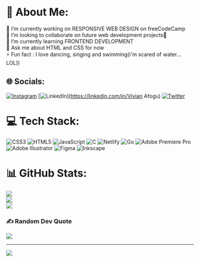 # 💫 About Me:
🔭 I’m currently working on RESPONSIVE WEB DESIGN on freeCodeCamp<br>👯 I’m looking to collaborate on future web development projects🤝 <br>🌱 I’m currently learning FRONTEND DEVELOPMENT<br>💬 Ask me about HTML and CSS for now<br>⚡ Fun fact : I love dancing, singing and swimming(i'm scared of water... LOL)) 


## 🌐 Socials:
[![Instagram](https://img.shields.io/badge/Instagram-%23E4405F.svg?logo=Instagram&logoColor=white)](https://instagram.com/slim_vheee) [![LinkedIn](https://img.shields.io/badge/LinkedIn-%230077B5.svg?logo=linkedin&logoColor=white)](https://linkedin.com/in/Vivian Afogu) [![Twitter](https://img.shields.io/badge/Twitter-%231DA1F2.svg?logo=Twitter&logoColor=white)](https://twitter.com/slim_vheee) 

# 💻 Tech Stack:
![CSS3](https://img.shields.io/badge/css3-%231572B6.svg?style=for-the-badge&logo=css3&logoColor=white) ![HTML5](https://img.shields.io/badge/html5-%23E34F26.svg?style=for-the-badge&logo=html5&logoColor=white) ![JavaScript](https://img.shields.io/badge/javascript-%23323330.svg?style=for-the-badge&logo=javascript&logoColor=%23F7DF1E) ![C](https://img.shields.io/badge/c-%2300599C.svg?style=for-the-badge&logo=c&logoColor=white) ![Netlify](https://img.shields.io/badge/netlify-%23000000.svg?style=for-the-badge&logo=netlify&logoColor=#00C7B7) ![Go](https://img.shields.io/badge/go-%2300ADD8.svg?style=for-the-badge&logo=go&logoColor=white) ![Adobe Premiere Pro](https://img.shields.io/badge/Adobe%20Premiere%20Pro-9999FF.svg?style=for-the-badge&logo=Adobe%20Premiere%20Pro&logoColor=white) ![Adobe Illustrator](https://img.shields.io/badge/adobeillustrator-%23FF9A00.svg?style=for-the-badge&logo=adobeillustrator&logoColor=white) 	![Figma](https://img.shields.io/badge/figma-%23F24E1E.svg?style=for-the-badge&logo=figma&logoColor=white) ![Inkscape](https://img.shields.io/badge/Inkscape-e0e0e0?style=for-the-badge&logo=inkscape&logoColor=080A13)
# 📊 GitHub Stats:
![](https://github-readme-stats.vercel.app/api?username=vhee4&theme=midnight-purple&hide_border=true&include_all_commits=false&count_private=false)<br/>
![](https://github-readme-streak-stats.herokuapp.com/?user=vhee4&theme=midnight-purple&hide_border=true)<br/>
![](https://github-readme-stats.vercel.app/api/top-langs/?username=vhee4&theme=midnight-purple&hide_border=true&include_all_commits=false&count_private=false&layout=compact)

### ✍️ Random Dev Quote
![](https://quotes-github-readme.vercel.app/api?type=horizontal&theme=light)

---
[![](https://visitcount.itsvg.in/api?id=vhee4&icon=4&color=6)](https://visitcount.itsvg.in)

<!-- Proudly created with GPRM ( https://gprm.itsvg.in ) -->
